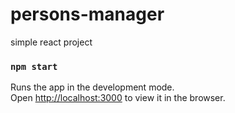# persons-manager
simple react project


### `npm start`

Runs the app in the development mode.<br>
Open [http://localhost:3000](http://localhost:3000) to view it in the browser.